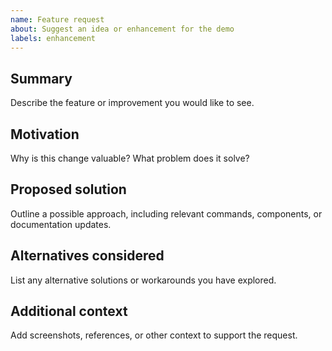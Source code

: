 ```yaml
---
name: Feature request
about: Suggest an idea or enhancement for the demo
labels: enhancement
---
```


## Summary
Describe the feature or improvement you would like to see.

## Motivation
Why is this change valuable? What problem does it solve?

## Proposed solution
Outline a possible approach, including relevant commands, components, or documentation updates.

## Alternatives considered
List any alternative solutions or workarounds you have explored.

## Additional context
Add screenshots, references, or other context to support the request.
